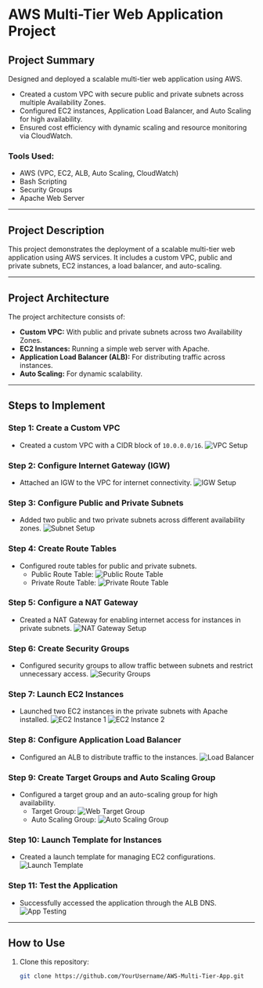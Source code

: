 # AWS Multi-Tier Web Application Project

## Project Summary
Designed and deployed a scalable multi-tier web application using AWS.  
- Created a custom VPC with secure public and private subnets across multiple Availability Zones.  
- Configured EC2 instances, Application Load Balancer, and Auto Scaling for high availability.  
- Ensured cost efficiency with dynamic scaling and resource monitoring via CloudWatch.  

### Tools Used:
- AWS (VPC, EC2, ALB, Auto Scaling, CloudWatch)
- Bash Scripting
- Security Groups
- Apache Web Server

---

## Project Description
This project demonstrates the deployment of a scalable multi-tier web application using AWS services. It includes a custom VPC, public and private subnets, EC2 instances, a load balancer, and auto-scaling.

---

## Project Architecture
The project architecture consists of:
- **Custom VPC:** With public and private subnets across two Availability Zones.
- **EC2 Instances:** Running a simple web server with Apache.
- **Application Load Balancer (ALB):** For distributing traffic across instances.
- **Auto Scaling:** For dynamic scalability.

---

## Steps to Implement

### Step 1: Create a Custom VPC
- Created a custom VPC with a CIDR block of `10.0.0.0/16`.
![VPC Setup](screenshots/1-Create-VPC.png)

### Step 2: Configure Internet Gateway (IGW)
- Attached an IGW to the VPC for internet connectivity.
![IGW Setup](screenshots/2-Create-IGW.png)

### Step 3: Configure Public and Private Subnets
- Added two public and two private subnets across different availability zones.
![Subnet Setup](screenshots/3-Create-Subnets.png)

### Step 4: Create Route Tables
- Configured route tables for public and private subnets.
  - Public Route Table:
  ![Public Route Table](screenshots/5-Create-PU-Route-Table.png)
  - Private Route Table:
  ![Private Route Table](screenshots/5-Create-PR-Route-Table.png)

### Step 5: Configure a NAT Gateway
- Created a NAT Gateway for enabling internet access for instances in private subnets.
![NAT Gateway Setup](screenshots/4-Create-NAT-GW.png)

### Step 6: Create Security Groups
- Configured security groups to allow traffic between subnets and restrict unnecessary access.
![Security Groups](screenshots/6-Create-SGs.png)

### Step 7: Launch EC2 Instances
- Launched two EC2 instances in the private subnets with Apache installed.
![EC2 Instance 1](screenshots/7-Launch-Instance-1.png)
![EC2 Instance 2](screenshots/7-Launch-Instance-2.png)

### Step 8: Configure Application Load Balancer
- Configured an ALB to distribute traffic to the instances.
![Load Balancer](screenshots/9-Create-ALB.png)

### Step 9: Create Target Groups and Auto Scaling Group
- Configured a target group and an auto-scaling group for high availability.
  - Target Group:
  ![Web Target Group](screenshots/8-Create-WebTG.png)
  - Auto Scaling Group:
  ![Auto Scaling Group](screenshots/11-Create-Auto-Scaling-Group.png)

### Step 10: Launch Template for Instances
- Created a launch template for managing EC2 configurations.
![Launch Template](screenshots/10-Create-Launch-Template.png)

### Step 11: Test the Application
- Successfully accessed the application through the ALB DNS.
![App Testing](screenshots/12-This-is-server-1-2.png)

---

## How to Use
1. Clone this repository:
   ```bash
   git clone https://github.com/YourUsername/AWS-Multi-Tier-App.git
